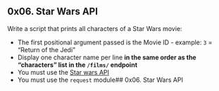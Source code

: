 ## 0x06. Star Wars API

Write a script that prints all characters of a Star Wars movie:

* The first positional argument passed is the Movie ID - example: `3` = “Return of the Jedi”
* Display one character name per line **in the same order as the “characters” list in the `/films/` endpoint**
* You must use the [Star wars API](https://alx-intranet.hbtn.io/rltoken/ds__tvEZ4DuMVv5VKkRUCA)
* You must use the `request` module## 0x06. Star Wars API

